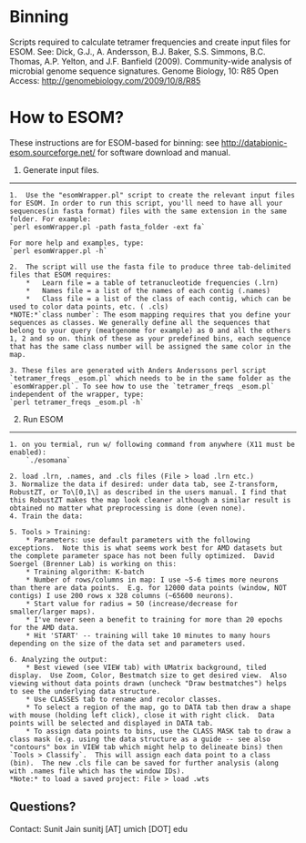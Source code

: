 Binning
=======

Scripts required to calculate tetramer frequencies and create input files for ESOM.
See: Dick, G.J., A. Andersson, B.J. Baker, S.S. Simmons, B.C. Thomas, A.P. Yelton, and J.F. Banfield (2009).  Community-wide analysis of microbial genome sequence signatures. Genome Biology, 10: R85
Open Access: http://genomebiology.com/2009/10/8/R85

How to ESOM?
============

These instructions are for ESOM-based for binning: see http://databionic-esom.sourceforge.net/ for software download and manual.

1.	Generate input files.
-------------------------
	1.	Use the "esomWrapper.pl" script to create the relevant input files for ESOM. In order to run this script, you'll need to have all your sequences(in fasta format) files with the same extension in the same folder. For example:
	`perl esomWrapper.pl -path fasta_folder -ext fa`
	
	For more help and examples, type:
	`perl esomWrapper.pl -h`
	
	2.	The script will use the fasta file to produce three tab-delimited files that ESOM requires:
		*	Learn file = a table of tetranucleotide frequencies (.lrn)
		*	Names file = a list of the names of each contig (.names)
		*	Class file = a list of the class of each contig, which can be used to color data points, etc. ( .cls)
	*NOTE:*`class number`: The esom mapping requires that you define your sequences as classes. We generally define all the sequences that belong to your query (meatgenome for example) as 0 and all the others 1, 2 and so on. think of these as your predefined bins, each sequence that has the same class number will be assigned the same color in the map.

	3. These files are generated with Anders Anderssons perl script `tetramer_freqs _esom.pl` which needs to be in the same folder as the `esomWrapper.pl`. To see how to use the `tetramer_freqs _esom.pl` independent of the wrapper, type:
	`perl tetramer_freqs _esom.pl -h`

2.	Run ESOM
------------
	1. on you termial, run w/ following command from anywhere (X11 must be enabled):
		`./esomana`

	2. load .lrn, .names, and .cls files (File > load .lrn etc.)
	3. Normalize the data if desired: under data tab, see Z-transform, RobustZT, or To\[0,1\] as described in the users manual. I find that this RobustZT makes the map look cleaner although a similar result is obtained no matter what preprocessing is done (even none).
	4. Train the data:

	5. Tools > Training:
		* Parameters: use default parameters with the following exceptions.  Note this is what seems work best for AMD datasets but the complete parameter space has not been fully optimized.  David Soergel (Brenner Lab) is working on this:
		* Training algorithm: K-batch
		* Number of rows/columns in map: I use ~5-6 times more neurons than there are data points.  E.g. for 12000 data points (window, NOT contigs) I use 200 rows x 328 columns (~65600 neurons).
		* Start value for radius = 50 (increase/decrease for smaller/larger maps). 
		* I've never seen a benefit to training for more than 20 epochs for the AMD data.
		* Hit 'START' -- training will take 10 minutes to many hours depending on the size of the data set and parameters used.

	6. Analyzing the output:
		* Best viewed (see VIEW tab) with UMatrix background, tiled display.  Use Zoom, Color, Bestmatch size to get desired view.  Also viewing without data points drawn (uncheck "Draw bestmatches") helps to see the underlying data structure.
		* Use CLASSES tab to rename and recolor classes.
		* To select a region of the map, go to DATA tab then draw a shape with mouse (holding left click), close it with right click.  Data points will be selected and displayed in DATA tab.
		* To assign data points to bins, use the CLASS MASK tab to draw a class mask (e.g. using the data structure as a guide -- see also "contours" box in VIEW tab which might help to delineate bins) then `Tools > Classify`.  This will assign each data point to a class (bin).  The new .cls file can be saved for further analysis (along with .names file which has the window IDs).
	*Note:* to load a saved project: File > load .wts
	
Questions?
----------
Contact: Sunit Jain sunitj \[AT\] umich \[DOT\] edu
